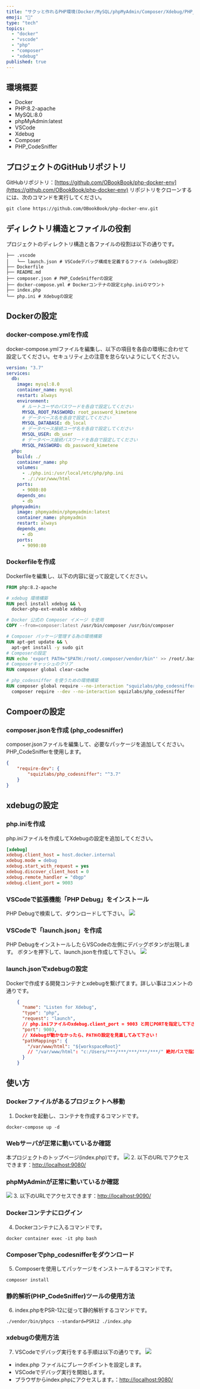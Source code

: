 ```yaml
---
title: "サクッと作れるPHP環境(Docker/MySQL/phpMyAdmin/Composer/Xdebug/PHP_CodeSniffer)"
emoji: "👻"
type: "tech"
topics:
  - "docker"
  - "vscode"
  - "php"
  - "composer"
  - "xdebug"
published: true
---
```


## 環境概要

- Docker
- PHP:8.2-apache
- MySQL:8.0
- phpMyAdmin:latest
- VSCode
- Xdebug
- Composer
- PHP_CodeSniffer

## プロジェクトのGitHubリポジトリ

GitHubリポジトリ：[https://github.com/OBookBook/php-docker-env](https://github.com/OBookBook/php-docker-env)
リポジトリをクローンするには、次のコマンドを実行してください。

```shell
git clone https://github.com/OBookBook/php-docker-env.git
```

## ディレクトリ構造とファイルの役割

プロジェクトのディレクトリ構造と各ファイルの役割は以下の通りです。

```
├── .vscode
│   └── launch.json # VSCodeデバッグ構成を定義するファイル（xdebug設定）
├── Dockerfile
├── README.md
├── composer.json # PHP_CodeSnifferの設定
├── docker-compose.yml # Dockerコンテナの設定とphp.iniのマウント
├── index.php
└── php.ini # Xdebugの設定
```

## Dockerの設定
### docker-compose.ymlを作成
docker-compose.ymlファイルを編集し、以下の項目を各自の環境に合わせて設定してください。セキュリティ上の注意を怠らないようにしてください。
```yaml
version: "3.7"
services:
  db:
    image: mysql:8.0
    container_name: mysql
    restart: always
    environment:
      # ルートユーザのパスワードを各自で設定してください
      MYSQL_ROOT_PASSWORD: root_password_kimetene
      # データベース名を各自で設定してください
      MYSQL_DATABASE: db_local
      # データベース接続ユーザ名を各自で設定してください
      MYSQL_USER: db_user
      # データベース接続パスワードを各自で設定してください
      MYSQL_PASSWORD: db_password_kimetene
  php:
    build: ./
    container_name: php
    volumes:
      - ./php.ini:/usr/local/etc/php/php.ini
      - ./:/var/www/html
    ports:
      - 9080:80
    depends_on:
      - db
  phpmyadmin:
    image: phpmyadmin/phpmyadmin:latest
    container_name: phpmyadmin
    restart: always
    depends_on:
      - db
    ports:
      - 9090:80
```

### Dockerfileを作成
Dockerfileを編集し、以下の内容に従って設定してください。
```Dockerfile
FROM php:8.2-apache

# xdebug 環境構築
RUN pecl install xdebug && \
  docker-php-ext-enable xdebug

# Docker 公式の Composer イメージ を使用
COPY --from=composer:latest /usr/bin/composer /usr/bin/composer

# Composer パッケージ管理する為の環境構築
RUN apt-get update && \
  apt-get install -y sudo git
# Composerの設定
RUN echo 'export PATH="$PATH:/root/.composer/vendor/bin"' >> /root/.bashrc
# Composerキャッシュのクリア
RUN composer global clear-cache

# php_codesniffer を使うための環境構築
RUN composer global require --no-interaction "squizlabs/php_codesniffer=*" && \
  composer require --dev --no-interaction squizlabs/php_codesniffer
```

## Compoerの設定
### composer.jsonを作成 (php_codesniffer)
composer.jsonファイルを編集して、必要なパッケージを追加してください。
PHP_CodeSnifferを使用します。
```json
{
    "require-dev": {
        "squizlabs/php_codesniffer": "^3.7"
    }
}
```

## xdebugの設定
### php.iniを作成
php.iniファイルを作成してXdebugの設定を追加してください。
```ini
[xdebug]
xdebug.client_host = host.docker.internal
xdebug.mode = debug
xdebug.start_with_request = yes
xdebug.discover_client_host = 0
xdebug.remote_handler = "dbgp"
xdebug.client_port = 9003
```

### VSCodeで拡張機能「PHP Debug」をインストール
PHP Debugで検索して、ダウンロードして下さい。
![](https://storage.googleapis.com/zenn-user-upload/bb693b4ca30d-20231029.png)

### VSCodeで「launch.json」を作成
PHP DebugをインストールしたらVSCodeの左側にデバッグボタンが出現します。
ボタンを押下して、launch.jsonを作成して下さい。
![](https://storage.googleapis.com/zenn-user-upload/bc3dfb224540-20231029.png)

### launch.jsonでxdebugの設定
Dockerで作成する開発コンテナとxdebugを繋げてます。詳しい事はコメントの通りです。
```json
    {
      "name": "Listen for Xdebug",
      "type": "php",
      "request": "launch",
      // php.iniファイルのxdebug.client_port = 9003 と同じPORTを指定して下さい!
      "port": 9003,
      // Xdebugが動かなかったら、PATHの設定を見直してみて下さい！
      "pathMappings": {
        "/var/www/html": "${workspaceRoot}"
        // "/var/www/html": "c:/Users/***/***/***/***/***/" 絶対バスで指定したら確実に動きます。
      }
    }
```

## 使い方

### Dockerファイルがあるプロジェクトへ移動
1. Dockerを起動し、コンテナを作成するコマンドです。
```shell
docker-compose up -d
```

### Webサーバが正常に動いているか確認
本プロジェクトのトップページ(index.php)です。
![](https://storage.googleapis.com/zenn-user-upload/73bd365d50f6-20231029.png)
2. 以下のURLでアクセスできます：[http://localhost:9080/](http://localhost:9080/)

### phpMyAdminが正常に動いているか確認
![](https://storage.googleapis.com/zenn-user-upload/ab6f97676c59-20231029.png)
3. 以下のURLでアクセスできます：[http://localhost:9090/](http://localhost:9090/)

### Dockerコンテナにログイン
4. Dockerコンテナに入るコマンドです。
```shell
docker container exec -it php bash
```

### Composerでphp_codesnifferをダウンロード
5. Composerを使用してパッケージをインストールするコマンドです。
```shell
composer install
```

### 静的解析(PHP_CodeSniffer)ツールの使用方法
6. index.phpをPSR-12に従って静的解析するコマンドです。
```shell
./vendor/bin/phpcs --standard=PSR12 ./index.php
```

### xdebugの使用方法
7. VSCodeでデバッグ実行をする手順は以下の通りです。
![](https://storage.googleapis.com/zenn-user-upload/a4a009797151-20231029.png)
  * index.php ファイルにブレークポイントを設定します。
  * VSCodeでデバッグ実行を開始します。
  * プラウザからindex.phpにアクセスします。：[http://localhost:9080/](http://localhost:9080/)
